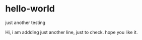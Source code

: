 # hello-world
just another testing

Hi,
i am addding just another line, just to check.
hope you like it.
